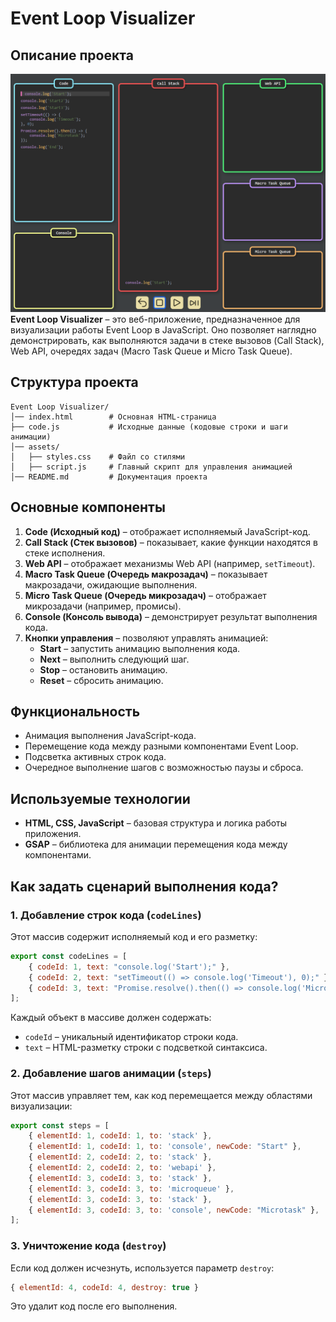 # Event Loop Visualizer

## Описание проекта
![img.png](00_Event_Loop_Visualizer/assets/img.png)
**Event Loop Visualizer** – это веб-приложение, предназначенное для визуализации работы Event Loop в JavaScript. Оно позволяет наглядно демонстрировать, как выполняются задачи в стеке вызовов (Call Stack), Web API, очередях задач (Macro Task Queue и Micro Task Queue).

## Структура проекта

```
Event Loop Visualizer/
│── index.html        # Основная HTML-страница
├── code.js           # Исходные данные (кодовые строки и шаги анимации)
│── assets/
│   ├── styles.css    # Файл со стилями
│   ├── script.js     # Главный скрипт для управления анимацией
│── README.md         # Документация проекта
```

## Основные компоненты

1. **Code (Исходный код)** – отображает исполняемый JavaScript-код.
2. **Call Stack (Стек вызовов)** – показывает, какие функции находятся в стеке исполнения.
3. **Web API** – отображает механизмы Web API (например, `setTimeout`).
4. **Macro Task Queue (Очередь макрозадач)** – показывает макрозадачи, ожидающие выполнения.
5. **Micro Task Queue (Очередь микрозадач)** – отображает микрозадачи (например, промисы).
6. **Console (Консоль вывода)** – демонстрирует результат выполнения кода.
7. **Кнопки управления** – позволяют управлять анимацией:
    - **Start** – запустить анимацию выполнения кода.
    - **Next** – выполнить следующий шаг.
    - **Stop** – остановить анимацию.
    - **Reset** – сбросить анимацию.

## Функциональность

- Анимация выполнения JavaScript-кода.
- Перемещение кода между разными компонентами Event Loop.
- Подсветка активных строк кода.
- Очередное выполнение шагов с возможностью паузы и сброса.

## Используемые технологии

- **HTML, CSS, JavaScript** – базовая структура и логика работы приложения.
- **GSAP** – библиотека для анимации перемещения кода между компонентами.

## Как задать сценарий выполнения кода?

### 1. Добавление строк кода (`codeLines`)

Этот массив содержит исполняемый код и его разметку:
```js
export const codeLines = [
    { codeId: 1, text: "console.log('Start');" },
    { codeId: 2, text: "setTimeout(() => console.log('Timeout'), 0);" },
    { codeId: 3, text: "Promise.resolve().then(() => console.log('Microtask'));" }
];
```

Каждый объект в массиве должен содержать:
- `codeId` – уникальный идентификатор строки кода.
- `text` – HTML-разметку строки с подсветкой синтаксиса.

### 2. Добавление шагов анимации (`steps`)

Этот массив управляет тем, как код перемещается между областями визуализации:
```js
export const steps = [
    { elementId: 1, codeId: 1, to: 'stack' },
    { elementId: 1, codeId: 1, to: 'console', newCode: "Start" },
    { elementId: 2, codeId: 2, to: 'stack' },
    { elementId: 2, codeId: 2, to: 'webapi' },
    { elementId: 3, codeId: 3, to: 'stack' },
    { elementId: 3, codeId: 3, to: 'microqueue' },
    { elementId: 3, codeId: 3, to: 'stack' },
    { elementId: 3, codeId: 3, to: 'console', newCode: "Microtask" },
];
```

### 3. Уничтожение кода (`destroy`)

Если код должен исчезнуть, используется параметр `destroy`:
```js
{ elementId: 4, codeId: 4, destroy: true }
```

Это удалит код после его выполнения.